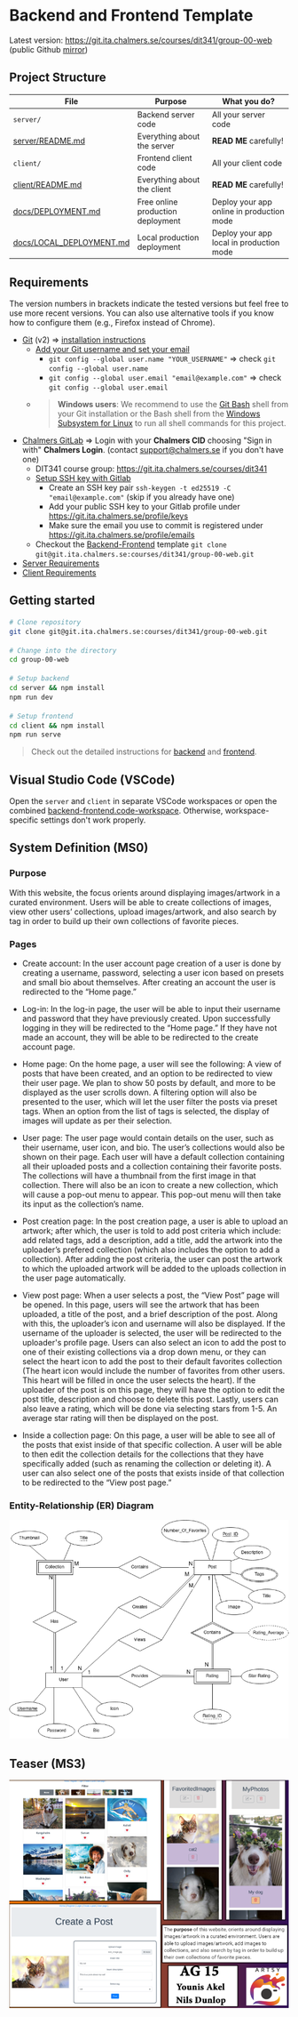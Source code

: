 # Backend and Frontend Template

Latest version: https://git.ita.chalmers.se/courses/dit341/group-00-web (public Github [mirror](https://github.com/dit341/group-00-web))

## Project Structure

| File                                                 | Purpose                           | What you do?                              |
| ---------------------------------------------------- | --------------------------------- | ----------------------------------------- |
| `server/`                                            | Backend server code               | All your server code                      |
| [server/README.md](server/README.md)                 | Everything about the server       | **READ ME** carefully!                    |
| `client/`                                            | Frontend client code              | All your client code                      |
| [client/README.md](client/README.md)                 | Everything about the client       | **READ ME** carefully!                    |
| [docs/DEPLOYMENT.md](docs/DEPLOYMENT.md)             | Free online production deployment | Deploy your app online in production mode |
| [docs/LOCAL_DEPLOYMENT.md](docs/LOCAL_DEPLOYMENT.md) | Local production deployment       | Deploy your app local in production mode  |

## Requirements

The version numbers in brackets indicate the tested versions but feel free to use more recent versions.
You can also use alternative tools if you know how to configure them (e.g., Firefox instead of Chrome).

- [Git](https://git-scm.com/) (v2) => [installation instructions](https://www.atlassian.com/git/tutorials/install-git)
  - [Add your Git username and set your email](https://docs.gitlab.com/ce/gitlab-basics/start-using-git.html#add-your-git-username-and-set-your-email)
    - `git config --global user.name "YOUR_USERNAME"` => check `git config --global user.name`
    - `git config --global user.email "email@example.com"` => check `git config --global user.email`
  - > **Windows users**: We recommend to use the [Git Bash](https://www.atlassian.com/git/tutorials/git-bash) shell from your Git installation or the Bash shell from the [Windows Subsystem for Linux](https://docs.microsoft.com/en-us/windows/wsl/install-win10) to run all shell commands for this project.
- [Chalmers GitLab](https://git.ita.chalmers.se/) => Login with your **Chalmers CID** choosing "Sign in with" **Chalmers Login**. (contact [support@chalmers.se](mailto:support@chalmers.se) if you don't have one)
  - DIT341 course group: https://git.ita.chalmers.se/courses/dit341
  - [Setup SSH key with Gitlab](https://docs.gitlab.com/ee/ssh/)
    - Create an SSH key pair `ssh-keygen -t ed25519 -C "email@example.com"` (skip if you already have one)
    - Add your public SSH key to your Gitlab profile under https://git.ita.chalmers.se/profile/keys
    - Make sure the email you use to commit is registered under https://git.ita.chalmers.se/profile/emails
  - Checkout the [Backend-Frontend](https://git.ita.chalmers.se/courses/dit341/group-00-web) template `git clone git@git.ita.chalmers.se:courses/dit341/group-00-web.git`
- [Server Requirements](./server/README.md#Requirements)
- [Client Requirements](./client/README.md#Requirements)

## Getting started

```bash
# Clone repository
git clone git@git.ita.chalmers.se:courses/dit341/group-00-web.git

# Change into the directory
cd group-00-web

# Setup backend
cd server && npm install
npm run dev

# Setup frontend
cd client && npm install
npm run serve
```

> Check out the detailed instructions for [backend](./server/README.md) and [frontend](./client/README.md).

## Visual Studio Code (VSCode)

Open the `server` and `client` in separate VSCode workspaces or open the combined [backend-frontend.code-workspace](./backend-frontend.code-workspace). Otherwise, workspace-specific settings don't work properly.

## System Definition (MS0)

### Purpose

With this website, the focus orients around displaying images/artwork in a curated environment. Users will be able to create collections of images, view other users’ collections, upload images/artwork, and also search by tag in order to build up their own collections of favorite pieces.

### Pages

- Create account: In the user account page creation of a user is done by creating a username, password, selecting a user icon based on presets and small bio about themselves. After creating an account the user is redirected to the “Home page.”

- Log-in: In the log-in page, the user will be able to input their username and password that they have previously created. Upon successfully logging in they will be redirected to the “Home page.” If they have not made an account, they will be able to be redirected to the create account page.

- Home page: On the home page, a user will see the following: A view of posts that have been created, and an option to be redirected to view their user page. We plan to show 50 posts by default, and more to be displayed as the user scrolls down. A filtering option will also be presented to the user, which will let the user filter the posts via preset tags. When an option from the list of tags is selected, the display of images will update as per their selection.

- User page: The user page would contain details on the user, such as their username, user icon, and bio. The user’s collections would also be shown on their page. Each user will have a default collection containing all their uploaded posts and a collection containing their favorite posts. The collections will have a thumbnail from the first image in that collection. There will also be an icon to create a new collection, which will cause a pop-out menu to appear. This pop-out menu will then take its input as the collection’s name.

- Post creation page: In the post creation page, a user is able to upload an artwork; after which, the user is told to add post criteria which include: add related tags, add a description, add a title, add the artwork into the uploader’s prefered collection (which also includes the option to add a collection). After adding the post criteria, the user can post the artwork to which the uploaded artwork will be added to the uploads collection in the user page automatically.

- View post page: When a user selects a post, the “View Post” page will be opened. In this page, users will see the artwork that has been uploaded, a title of the post, and a brief description of the post. Along with this, the uploader’s icon and username will also be displayed. If the username of the uploader is selected, the user will be redirected to the uploader's profile page. Users can also select an icon to add the post to one of their existing collections via a drop down menu, or they can select the heart icon to add the post to their default favorites collection (The heart icon would include the number of favorites from other users. This heart will be filled in once the user selects the heart). If the uploader of the post is on this page, they will have the option to edit the post title, description and choose to delete this post. Lastly, users can also leave a rating, which will be done via selecting stars from 1-5. An average star rating will then be displayed on the post.

- Inside a collection page: On this page, a user will be able to see all of the posts that exist inside of that specific collection. A user will be able to then edit the collection details for the collections that they have specifically added (such as renaming the collection or deleting it). A user can also select one of the posts that exists inside of that collection to be redirected to the “View post page.”

### Entity-Relationship (ER) Diagram

![ER Diagram](./images/er_diagram.png)

## Teaser (MS3)

![Teaser](./images/teaser.png)
